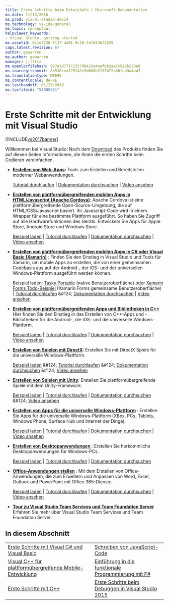 ```yaml
---
title: Erste Schritte beim Entwickeln | Microsoft-Dokumentation
ms.date: 11/15/2016
ms.prod: visual-studio-dev14
ms.technology: vs-ide-general
ms.topic: conceptual
helpviewer_keywords:
- Visual Studio, getting started
ms.assetid: 041ef726-f117-4a91-9c18-fef043bf2529
caps.latest.revision: 67
author: gewarren
ms.author: gewarren
manager: jillfra
ms.openlocfilehash: 957e1d771723578b425e4eafbb2aa7c912b230e8
ms.sourcegitcommit: 8b538eea125241e9d6d8b7297b72a66faa9a4a47
ms.translationtype: MTE95
ms.contentlocale: de-DE
ms.lasthandoff: 01/23/2019
ms.locfileid: "54805351"
---
```

# <a name="get-started-developing-with-visual-studio"></a>Erste Schritte mit der Entwicklung mit Visual Studio
[!INCLUDE[vs2017banner](../includes/vs2017banner.md)]

Willkommen bei Visual Studio! Nach dem [Download](http://www.visualstudio.com/community) des Produkts finden Sie auf diesen Seiten Informationen, die Ihnen die ersten Schritte beim Codieren vereinfachen.

-   **[Erstellen von Web-Apps](https://www.visualstudio.com/features/modern-web-tooling-vs):** Tools zum Erstellen und Bereitstellen moderner Webanwendungen.

     [Tutorial durchlaufen](https://docs.asp.net/en/latest/tutorials/your-first-aspnet-application.html) &#124;                               [Dokumentation durchsuchen](https://docs.asp.net/) &#124;                                   [Video ansehen](http://www.asp.net/vnext)

-   **[Erstellen von plattformübergreifenden mobilen Apps in HTML/Javascript (Apache Cordova)](http://taco.visualstudio.com/docs/get-started-first-mobile-app/)**:               Apache Cordova ist eine plattformübergreifende Open-Source-Umgebung, die auf HTML/CSS/Javascript basiert.  Ihr Javascript-Code wird in einem Wrapper für                eine bestimmte Plattform ausgeführt. So haben Sie Zugriff auf alle Hardwarefunktionen des Geräts. Entwickeln Sie Apps für Apple Store, Android Store und Windows Store.

     [Beispiel laden](https://github.com/Microsoft/cordova-samples/tree/master/todo-angularjs) &#124;   [Tutorial durchlaufen](http://taco.visualstudio.com/docs/get-started-first-mobile-app/) &#124;                               [Dokumentation durchsuchen](http://taco.visualstudio.com/docs/get-started-vs-tools-apache-cordova/) &#124;                                [Video ansehen](https://channel9.msdn.com/Blogs/Seth-Juarez/Getting-Started-with-Apache-Cordova-in-Visual-Studio)

-   **[Erstellen von plattformübergreifenden mobilen Apps in C# oder Visual Basic (Xamarin)](../cross-platform/visual-studio-and-xamarin.md)** : Finden Sie den Einstieg in Visual Studio und Tools für Xamarin, um mobile Apps zu erstellen, die von einer gemeinsamen Codebasis aus auf der Android-, der iOS- und der universellen Windows-Plattform ausgeführt werden können.

     Beispiel laden: [Tasky Portable](http://developer.xamarin.com/samples/mobile/TaskyPortable/) (native Benutzeroberfläche) oder  [Xamarin Forms Todo-Beispiel](https://github.com/xamarin/xamarin-forms-samples/tree/master/Todo) (Xamarin.Forms gemeinsame Benutzeroberfläche) &#124;   [Tutorial durchlaufen](https://msdn.microsoft.com/library/dn879698\(v=vs.140\).aspx) &#124;                             [Dokumentation durchsuchen](https://msdn.microsoft.com/library/mt299001.aspx) &#124;                                  [Video ansehen](https://channel9.msdn.com/Series/Cross-Platform-Development-with-Xamarin--Visual-Studio/01)

-   **[Erstellen von plattformübergreifenden Apps und Bibliotheken in C++](https://www.visualstudio.com/explore/cplusplus-mdd-vs.aspx)** Hier finden Sie den Einstieg in das Erstellen von C++-Apps und -Bibliotheken für die Android-, die iOS- und die universelle Windows-Plattform.

     [Beispiel laden](https://code.msdn.microsoft.com/MoreTeaPots-Android-a9bd8549) &#124;   [Tutorial durchlaufen](https://msdn.microsoft.com/library/dn707595.aspx) &#124;                               [Dokumentation durchsuchen](https://msdn.microsoft.com/library/dn707591.aspx) &#124;                                [Video ansehen](https://channel9.msdn.com/Series/ConnectOn-Demand/239)

-   **[Erstellen von Spielen mit DirectX](https://msdn.microsoft.com/library/windows/desktop/ee663274\(v=vs.85\).aspx)**: Erstellen Sie mit DirectX Spiele für die universelle Windows-Plattform.

     [Beispiel laden](https://msdn.microsoft.com/library/windows/desktop/bb153300\(v=vs.85\).aspx) &#124;                    [Tutorial durchlaufen](https://msdn.microsoft.com/library/windows/desktop/bb153264\(v=vs.85\).aspx) &#124;                                [Dokumentation durchsuchen](https://msdn.microsoft.com/library/windows/desktop/ee663274\(v=vs.85\).aspx) &#124;                                   [Video ansehen](https://channel9.msdn.com/Series/Introduction-to-C-and-DirectX-Game-Development/01)

-   **[Erstellen von Spielen mit Unity](../cross-platform/visual-studio-tools-for-unity.md)**: Erstellen Sie plattformübergreifende Spiele mit dem Unity-Framework.

     [Beispiel laden](http://unity3d.com/learn/resources/downloads) &#124;                     [Tutorial durchlaufen](http://unity3d.com/learn/tutorials/projects/roll-ball-tutorial) &#124;                               [Dokumentation durchsuchen](https://msdn.microsoft.com/library/dn940019\(v=vs.140\).aspx) &#124;     [Video ansehen](https://www.youtube.com/playlist?list=PLReL099Y5nRfseAg0k1SJOlpqdcsDs8Em)

-   **[Erstellen von Apps für die universelle Windows-Plattform](https://dev.windows.com/windows-apps)** : Erstellen Sie Apps für die universelle Windows-Plattform (XBox, PCs, Tablets, Windows Phone, Surface Hub und Internet der Dinge).

     [Beispiel laden](https://github.com/Microsoft/Windows-universal-samples) &#124;                          [Tutorial durchlaufen](https://msdn.microsoft.com/library/windows/apps/dn765018.aspx) &#124;                                [Dokumentation durchsuchen](https://dev.windows.com) &#124;     [Video ansehen](https://channel9.msdn.com/Blogs/One-Dev-Minute/Getting-started-with-Windows-10)

-   **[Erstellen von Desktopanwendungen](https://dev.windows.com/desktop)** : Erstellen Sie herkömmliche Desktopanwendungen für Windows-PCs.

     [Beispiel laden](https://github.com/microsoft/windows-classic-samples) &#124;                     [Tutorial durchlaufen](https://msdn.microsoft.com/library/dd492171.aspx) &#124;                               [Dokumentation durchsuchen](https://dev.windows.com/desktop)

-   **[Office-Anwendungen stellen](https://msdn.microsoft.com/library/fp161347.aspx)**  : Mit dem Erstellen von Office-Anwendungen, die zum Erweitern und Anpassen von Word, Excel, Outlook und PowerPoint mit Office 365-Dienste.

     [Beispiel laden](https://code.msdn.microsoft.com/office365/) &#124;                       [Tutorial durchlaufen](http://dev.office.com/getting-started/office365apis) &#124;                              [Dokumentation durchsuchen](https://msdn.microsoft.com/office/aa905340.aspx) &#124;                                   [Video ansehen](http://dev.office.com/videos)

-   **[Tour zu Visual Studio Team Services und Team Foundation Server](https://www.visualstudio.com/products/visual-studio-team-services-vs)**  Erfahren Sie mehr über Visual Studio Team Services und Team Foundation Server.

## <a name="in-this-section"></a>In diesem Abschnitt

|||
|-|-|
|[Erste Schritte mit Visual C# und Visual Basic](../ide/getting-started-with-visual-csharp-and-visual-basic.md)|[Schreiben von JavaScript-Code](http://msdn.microsoft.com/library/cte3c772\(v=vs.94\).aspx)|
|[Visual C++ für plattformübergreifende Mobile-Entwicklung](../cross-platform/visual-cpp-for-cross-platform-mobile-development.md)|[Einführung in die funktionale Programmierung mit F#](http://msdn.microsoft.com/library/vstudio/dd233147.aspx)|
|[Erste Schritte mit C++](../ide/getting-started-with-cpp-in-visual-studio.md)|[Erste Schritte beim Debuggen in Visual Studio 2015](../ide/getting-started-with-debugging-in-visual-studio-2015.md)|
